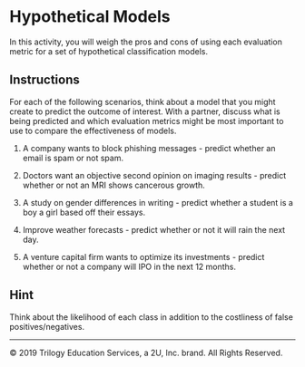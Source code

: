 # Hypothetical Models

In this activity, you will weigh the pros and cons of using each evaluation metric for a set of hypothetical classification models.

## Instructions

For each of the following scenarios, think about a model that you might create to predict the outcome of interest. With a partner, discuss what is being predicted and which evaluation metrics might be most important to use to compare the effectiveness of models.

1. A company wants to block phishing messages - predict whether an email is spam or not spam.

2. Doctors want an objective second opinion on imaging results - predict whether or not an MRI shows cancerous growth.

3. A study on gender differences in writing - predict whether a student is a boy a girl based off their essays.

4. Improve weather forecasts - predict whether or not it will rain the next day.

5. A venture capital firm wants to optimize its investments - predict whether or not a company will IPO in the next 12 months.

## Hint

Think about the likelihood of each class in addition to the costliness of false positives/negatives.

---

© 2019 Trilogy Education Services, a 2U, Inc. brand. All Rights Reserved.
